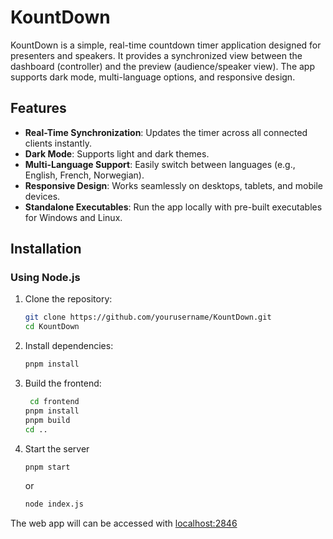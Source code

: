 # KountDown

KountDown is a simple, real-time countdown timer application designed for presenters and speakers. It provides a synchronized view between the dashboard (controller) and the preview (audience/speaker view). The app supports dark mode, multi-language options, and responsive design.

## Features

- **Real-Time Synchronization**: Updates the timer across all connected clients instantly.
- **Dark Mode**: Supports light and dark themes.
- **Multi-Language Support**: Easily switch between languages (e.g., English, French, Norwegian).
- **Responsive Design**: Works seamlessly on desktops, tablets, and mobile devices.
- **Standalone Executables**: Run the app locally with pre-built executables for Windows and Linux.

## Installation

### Using Node.js

1. Clone the repository:
   ```bash
   git clone https://github.com/yourusername/KountDown.git
   cd KountDown
   ```

2. Install dependencies:
   ```bash
   pnpm install
   ```

3. Build the frontend:
   ```bash
    cd frontend
   pnpm install
   pnpm build
   cd ..
   ```

4. Start the server
   ```bash
   pnpm start
   ```
   or
   ```bash
   node index.js
   ```
The web app will can be accessed with [localhost:2846](http://localhost:2846)
